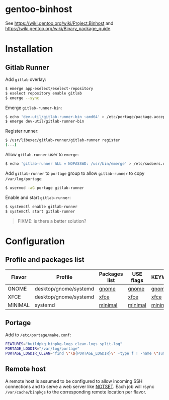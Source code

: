 gentoo-binhost
===

See https://wiki.gentoo.org/wiki/Project:Binhost and https://wiki.gentoo.org/wiki/Binary_package_guide.

# Installation

## Gitlab Runner

Add `gitlab` overlay:
```bash
$ emerge app-eselect/eselect-repository
$ eselect repository enable gitlab
$ emerge --sync
```

Emerge `gitlab-runner-bin`:
```bash
$ echo 'dev-util/gitlab-runner-bin ~amd64' > /etc/portage/package.accept_keywords/gitlab-runner
$ emerge dev-util/gitlab-runner-bin
```

Register runner:
```bash
$ /usr/libexec/gitlab-runner/gitlab-runner register
(...)
```

Allow `gitlab-runner` user to `emerge`:
```bash
$ echo 'gitlab-runner ALL = NOPASSWD: /usr/bin/emerge' > /etc/sudoers.d/gitlab-runner
```

Add `gitlab-runner` to `portage` group to allow `gitlab-runner` to copy `/var/log/portage`:
```bash
$ usermod -aG portage gitlab-runner
```

Enable and start `gitlab-runner`:
```bash
$ systemctl enable gitlab-runner
$ systemctl start gitlab-runner
```

> FIXME: is there a better solution?

# Configuration

## Profile and packages list

| Flavor  | Profile               | Packages list                                                                                                  | USE flags                                                                                                    | KEYWORDS                                                                                                                 |
|---------|-----------------------|----------------------------------------------------------------------------------------------------------------|--------------------------------------------------------------------------------------------------------------|--------------------------------------------------------------------------------------------------------------------------|
| GNOME   | desktop/gnome/systemd | [gnome](https://raw.githubusercontent.com/QubesOS/qubes-builder-gentoo/master/scripts/packages_gnome.list)     | [gnome](https://raw.githubusercontent.com/QubesOS/qubes-builder-gentoo/master/scripts/package.use/gnome)     | [gnome](https://raw.githubusercontent.com/QubesOS/qubes-builder-gentoo/master/scripts/package.accept_keywords/gnome)     |
| XFCE    | desktop/gnome/systemd | [xfce](https://raw.githubusercontent.com/QubesOS/qubes-builder-gentoo/master/scripts/packages_xfce.list)       | [xfce](https://raw.githubusercontent.com/QubesOS/qubes-builder-gentoo/master/scripts/package.use/xfce)       | [xfce](https://raw.githubusercontent.com/QubesOS/qubes-builder-gentoo/master/scripts/package.accept_keywords/xfce)       |
| MINIMAL | systemd               | [minimal](https://raw.githubusercontent.com/QubesOS/qubes-builder-gentoo/master/scripts/packages_minimal.list) | [minimal](https://raw.githubusercontent.com/QubesOS/qubes-builder-gentoo/master/scripts/package.use/minimal) | [minimal](https://raw.githubusercontent.com/QubesOS/qubes-builder-gentoo/master/scripts/package.accept_keywords/minimal) |

## Portage

Add to `/etc/portage/make.conf`:
```bash
FEATURES="buildpkg binpkg-logs clean-logs split-log"
PORTAGE_LOGDIR="/var/log/portage"
PORTAGE_LOGDIR_CLEAN="find \"\${PORTAGE_LOGDIR}\" -type f ! -name \"summary.log*\" -mtime +7 -delete"
```

## Remote host

A remote host is assumed to be configured to allow incoming SSH connections and to serve a web server like
[NOTSET](https://gentoo.notset.fr/repo/standard/). Each job will rsync `/var/cache/binpkgs` to the corresponding remote
location per flavor.
